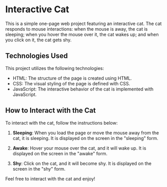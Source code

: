 # Interactive Cat

This is a simple one-page web project featuring an interactive cat. The cat responds to mouse interactions: when the mouse is away, the cat is sleeping; when you hover the mouse over it, the cat wakes up; and when you click on it, the cat gets shy.

## Technologies Used

This project utilizes the following technologies:

- HTML: The structure of the page is created using HTML.
- CSS: The visual styling of the page is defined with CSS.
- JavaScript: The interactive behavior of the cat is implemented with JavaScript.

## How to Interact with the Cat

To interact with the cat, follow the instructions below:

1. **Sleeping**: When you load the page or move the mouse away from the cat, it is sleeping. It is displayed on the screen in the "sleeping" form.

2. **Awake**: Hover your mouse over the cat, and it will wake up. It is displayed on the screen in the "awake" form.

3. **Shy**: Click on the cat, and it will become shy. It is displayed on the screen in the "shy" form.

Feel free to interact with the cat and enjoy!
